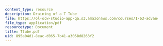 ```yaml
---
content_type: resource
description: Draining of a T Tube
file: https://ol-ocw-studio-app-qa.s3.amazonaws.com/courses/1-63-advanced-fluid-dynamics-of-the-environment-fall-2002/895a04d18eacd0657b41a3058d8263f2_Ttube.pdf
file_type: application/pdf
resourcetype: Document
title: Ttube.pdf
uid: 895a04d1-8eac-d065-7b41-a3058d8263f2
---
```

